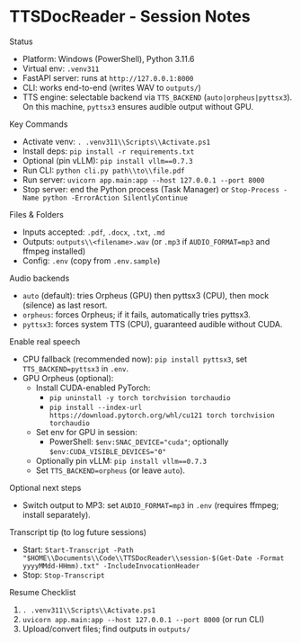 # TTSDocReader - Session Notes

Status
- Platform: Windows (PowerShell), Python 3.11.6
- Virtual env: `.venv311`
- FastAPI server: runs at `http://127.0.0.1:8000`
- CLI: works end-to-end (writes WAV to `outputs/`)
- TTS engine: selectable backend via `TTS_BACKEND` (`auto|orpheus|pyttsx3`). On this machine, `pyttsx3` ensures audible output without GPU.

Key Commands
- Activate venv: `. .venv311\\Scripts\\Activate.ps1`
- Install deps: `pip install -r requirements.txt`
- Optional (pin vLLM): `pip install vllm==0.7.3`
- Run CLI: `python cli.py path\\to\\file.pdf`
- Run server: `uvicorn app.main:app --host 127.0.0.1 --port 8000`
- Stop server: end the Python process (Task Manager) or `Stop-Process -Name python -ErrorAction SilentlyContinue`

Files & Folders
- Inputs accepted: `.pdf`, `.docx`, `.txt`, `.md`
- Outputs: `outputs\\<filename>.wav` (or `.mp3` if `AUDIO_FORMAT=mp3` and ffmpeg installed)
- Config: `.env` (copy from `.env.sample`)

Audio backends
- `auto` (default): tries Orpheus (GPU) then pyttsx3 (CPU), then mock (silence) as last resort.
- `orpheus`: forces Orpheus; if it fails, automatically tries pyttsx3.
- `pyttsx3`: forces system TTS (CPU), guaranteed audible without CUDA.

Enable real speech
- CPU fallback (recommended now): `pip install pyttsx3`, set `TTS_BACKEND=pyttsx3` in `.env`.
- GPU Orpheus (optional):
  - Install CUDA-enabled PyTorch:
    - `pip uninstall -y torch torchvision torchaudio`
    - `pip install --index-url https://download.pytorch.org/whl/cu121 torch torchvision torchaudio`
  - Set env for GPU in session:
    - PowerShell: `$env:SNAC_DEVICE="cuda"`; optionally `$env:CUDA_VISIBLE_DEVICES="0"`
  - Optionally pin vLLM: `pip install vllm==0.7.3`
  - Set `TTS_BACKEND=orpheus` (or leave `auto`).

Optional next steps
- Switch output to MP3: set `AUDIO_FORMAT=mp3` in `.env` (requires ffmpeg; install separately).

Transcript tip (to log future sessions)
- Start: `Start-Transcript -Path "$HOME\\Documents\\Code\\TTSDocReader\\session-$(Get-Date -Format yyyyMMdd-HHmm).txt" -IncludeInvocationHeader`
- Stop: `Stop-Transcript`

Resume Checklist
1) `. .venv311\\Scripts\\Activate.ps1`
2) `uvicorn app.main:app --host 127.0.0.1 --port 8000` (or run CLI)
3) Upload/convert files; find outputs in `outputs/`

